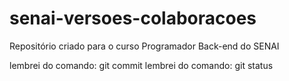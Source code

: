 # senai-versoes-colaboracoes
Repositório criado para o curso Programador Back-end do SENAI

lembrei do comando: git commit
lembrei do comando: git status
